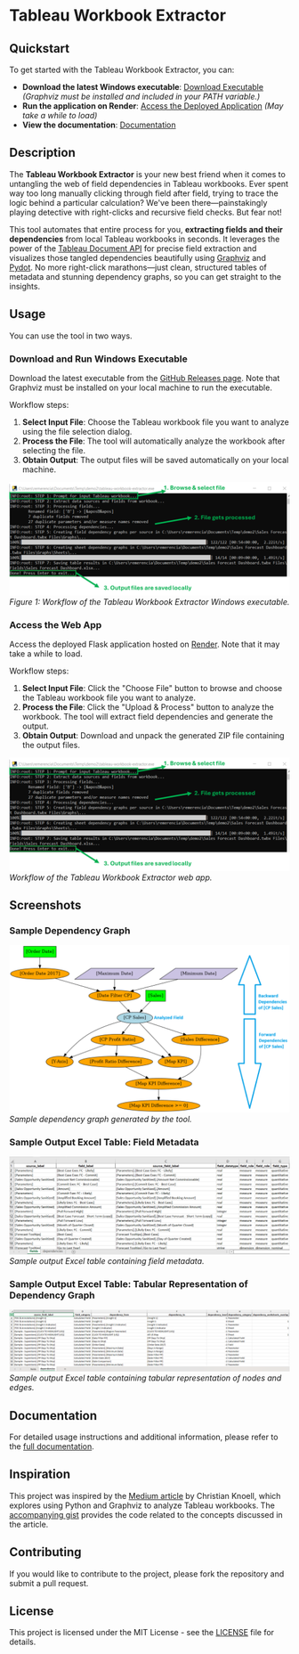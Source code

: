 # Tableau Workbook Extractor

## Quickstart

To get started with the Tableau Workbook Extractor, you can:

- **Download the latest Windows executable**: 
[Download Executable](https://github.com/roemeren/tableau-workbook-extractor/releases/latest) 
*(Graphviz must be installed and included in your PATH variable.)*
- **Run the application on Render**: [Access the Deployed Application](https://tableau-workbook-extractor.onrender.com/) *(May take a while to load)*
- **View the documentation**: [Documentation](https://roemeren.github.io/tableau-workbook-extractor/main)

## Description

The **Tableau Workbook Extractor** is your new best friend when it comes to 
untangling the web of field dependencies in Tableau workbooks. 
Ever spent way too long manually clicking through field after field, 
trying to trace the logic behind a particular calculation? 
We've been there—painstakingly playing detective with right-clicks and 
recursive field checks. But fear not!

This tool automates that entire process for you, **extracting fields and their dependencies** 
from local Tableau workbooks in seconds. It leverages 
the power of the [Tableau Document API](https://tableau.github.io/document-api-python)
for precise field extraction and visualizes those tangled dependencies 
beautifully using [Graphviz](https://graphviz.org/docs/nodes) and 
[Pydot](https://github.com/pydot/pydot). No more right-click marathons—just clean, 
structured tables of metadata and stunning dependency graphs, so you can get 
straight to the insights.

## Usage

You can use the tool in two ways.

### Download and Run Windows Executable

Download the latest executable from the [GitHub Releases page](https://github.com/roemeren/tableau-workbook-extractor/releases/latest). 
Note that Graphviz must be installed on your local machine to run the executable.

Workflow steps:

1. **Select Input File**: Choose the Tableau workbook file you want to analyze using the file selection dialog.
2. **Process the File**: The tool will automatically analyze the workbook after selecting the file.
3. **Obtain Output**: The output files will be saved automatically on your local machine.

![Workflow Executable](docs/source/_static/images/22-usage-cli.png)
*Figure 1: Workflow of the Tableau Workbook Extractor Windows executable.*

### Access the Web App

Access the deployed Flask application hosted on [Render](https://tableau-workbook-extractor.onrender.com/). Note that it may take a while to load.

Workflow steps:

1. **Select Input File**: Click the "Choose File" button to browse and choose 
the Tableau workbook file you want to analyze.
2. **Process the File**: Click the  "Upload & Process" button to analyze the 
workbook. The tool will extract field dependencies and generate the output.
3. **Obtain Output**: Download and unpack the generated ZIP file containing the output files.

![Workflow Web App](docs/source/_static/images/22-usage-cli.png)
*Workflow of the Tableau Workbook Extractor web app.*

## Screenshots

### Sample Dependency Graph

![Sample Dependency Graph](docs/source/_static/images/21-example-graph.png)
*Sample dependency graph generated by the tool.*

### Sample Output Excel Table: Field Metadata

![Sample Output Excel Table](docs/source/_static/images/06-output-file-2.png)
*Sample output Excel table containing field metadata.*

### Sample Output Excel Table: Tabular Representation of Dependency Graph

![Sample Output Excel Table](docs/source/_static/images/20-example-excel-dependencies.png)
*Sample output Excel table containing tabular representation of nodes and edges.*

## Documentation

For detailed usage instructions and additional information, please refer to 
the [full documentation](https://roemeren.github.io/tableau-workbook-extractor/main).

## Inspiration
This project was inspired by the [Medium article](https://christian-knoell.medium.com/unravel-the-complexity-of-tableau-workbooks-using-python-and-graphviz-c7e60111461a) 
by Christian Knoell, which explores using Python and Graphviz to analyze Tableau workbooks. The 
[accompanying gist](https://gist.github.com/054ad072718a9fe9c4314f833523980a.git) 
provides the code related to the concepts discussed in the article.

## Contributing

If you would like to contribute to the project, please fork the repository and submit a pull request. 

## License

This project is licensed under the MIT License - see the [LICENSE](LICENSE) file for details.